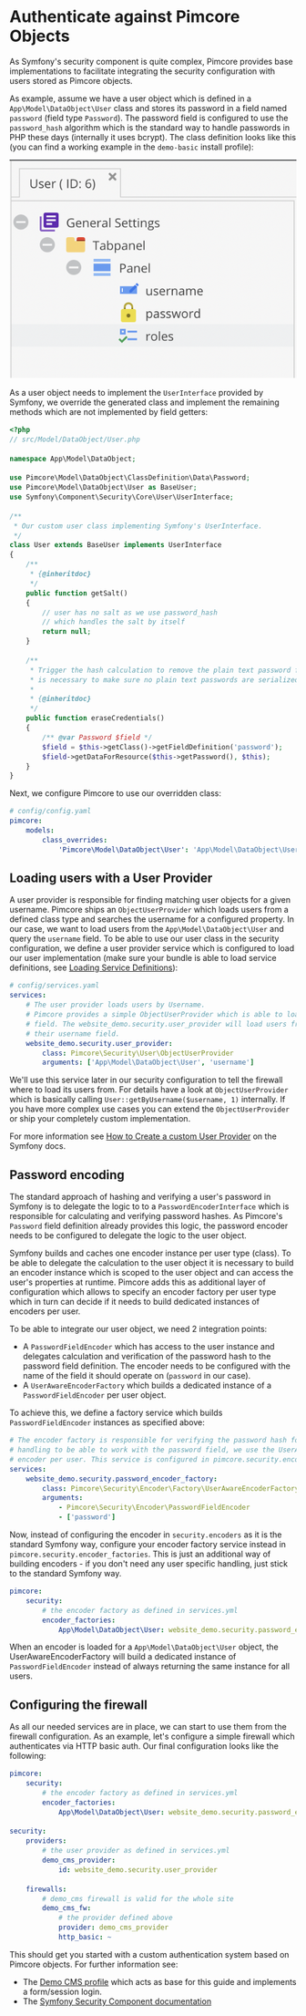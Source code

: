 # Authenticate against Pimcore Objects

As Symfony's security component is quite complex, Pimcore provides base implementations to facilitate integrating the security
configuration with users stored as Pimcore objects.

As example, assume we have a user object which is defined in a `App\Model\DataObject\User` class and stores its password
in a field named `password` (field type `Password`). The password field is configured to use the `password_hash` algorithm
which is the standard way to handle passwords in PHP these days (internally it uses bcrypt). The class definition looks
like this (you can find a working example in the `demo-basic` install profile):

![App\Model\DataObject\User](../../img/security_authentication_class_definition.png)

As a user object needs to implement the `UserInterface` provided by Symfony, we override the generated class and implement
the remaining methods which are not implemented by field getters:

```php
<?php
// src/Model/DataObject/User.php

namespace App\Model\DataObject;

use Pimcore\Model\DataObject\ClassDefinition\Data\Password;
use Pimcore\Model\DataObject\User as BaseUser;
use Symfony\Component\Security\Core\User\UserInterface;

/**
 * Our custom user class implementing Symfony's UserInterface.
 */
class User extends BaseUser implements UserInterface
{
    /**
     * {@inheritdoc}
     */
    public function getSalt()
    {
        // user has no salt as we use password_hash
        // which handles the salt by itself
        return null;
    }

    /**
     * Trigger the hash calculation to remove the plain text password from the instance. This
     * is necessary to make sure no plain text passwords are serialized.
     *
     * {@inheritdoc}
     */
    public function eraseCredentials()
    {
        /** @var Password $field */
        $field = $this->getClass()->getFieldDefinition('password');
        $field->getDataForResource($this->getPassword(), $this);
    }
}
```

Next, we configure Pimcore to use our overridden class:

```yaml
# config/config.yaml
pimcore:
    models:
        class_overrides:
            'Pimcore\Model\DataObject\User': 'App\Model\DataObject\User'
```


## Loading users with a User Provider

A user provider is responsible for finding matching user objects for a given username. Pimcore ships an `ObjectUserProvider`
which loads users from a defined class type and searches the username for a configured property. In our case, we want to
load users from the `App\Model\DataObject\User` and query the `username` field. To be able to use our user class in the
security configuration, we define a user provider service which is configured to load our user implementation (make sure
your bundle is able to load service definitions, see
[Loading Service Definitions](../../20_Extending_Pimcore/13_Bundle_Developers_Guide/01_Loading_Service_Definitions.md)):

```yaml
# config/services.yaml
services:
    # The user provider loads users by Username.
    # Pimcore provides a simple ObjectUserProvider which is able to load users from a specified class by a configured
    # field. The website_demo.security.user_provider will load users from the App\Model\DataObject\User by looking at
    # their username field.
    website_demo.security.user_provider:
        class: Pimcore\Security\User\ObjectUserProvider
        arguments: ['App\Model\DataObject\User', 'username']
```

We'll use this service later in our security configuration to tell the firewall where to load its users from. For details
have a look at `ObjectUserProvider` which is basically calling `User::getByUsername($username, 1)` internally. If you have
more complex use cases you can extend the `ObjectUserProvider` or ship your completely custom implementation.

For more information see [How to Create a custom User Provider](http://symfony.com/doc/5.2/security/custom_provider.html)
on the Symfony docs.


## Password encoding

The standard approach of hashing and verifying a user's password in Symfony is to delegate the logic to to a `PasswordEncoderInterface`
which is responsible for calculating and verifying password hashes. As Pimcore's `Password` field definition already provides
this logic, the password encoder needs to be configured to delegate the logic to the user object.

Symfony builds and caches one encoder instance per user type (class). To be able to delegate the calculation to the user
object it is necessary to build an encoder instance which is scoped to the user object and can access the user's properties
at runtime. Pimcore adds this as additional layer of configuration which allows to specify an encoder factory per user
type which in turn can decide if it needs to build dedicated instances of encoders per user.

To be able to integrate our user object, we need 2 integration points:

* A `PasswordFieldEncoder` which has access to the user instance and delegates calculation and verification of the password
  hash to the password field definition. The encoder needs to be configured with the name of the field it should operate 
  on (`password` in our case).
* A `UserAwareEncoderFactory` which builds a dedicated instance of a `PasswordFieldEncoder` per user object.

To achieve this, we define a factory service which builds `PasswordFieldEncoder` instances as specified above:

```yaml
# The encoder factory is responsible for verifying the password hash for a given user. As we need some special
# handling to be able to work with the password field, we use the UserAwareEncoderFactory to buiild a dedicated
# encoder per user. This service is configured in pimcore.security.encoder_factories to handle our user model.
services:
    website_demo.security.password_encoder_factory:
        class: Pimcore\Security\Encoder\Factory\UserAwareEncoderFactory
        arguments:
            - Pimcore\Security\Encoder\PasswordFieldEncoder
            - ['password']
```

Now, instead of configuring the encoder in `security.encoders` as it is the standard Symfony way, configure your encoder
factory service instead in `pimcore.security.encoder_factories`. This is just an additional way of building encoders - if 
you don't need any user specific handling, just stick to the standard Symfony way.

```yaml
pimcore:
    security:
        # the encoder factory as defined in services.yml
        encoder_factories:
            App\Model\DataObject\User: website_demo.security.password_encoder_factory
```

When an encoder is loaded for a `App\Model\DataObject\User` object, the UserAwareEncoderFactory will build a dedicated
instance of `PasswordFieldEncoder` instead of always returning the same instance for all users.


## Configuring the firewall

As all our needed services are in place, we can start to use them from the firewall configuration. As an example, let's 
configure a simple firewall which authenticates via HTTP basic auth. Our final configuration looks like the following:

```yaml
pimcore:
    security:
        # the encoder factory as defined in services.yml
        encoder_factories:
            App\Model\DataObject\User: website_demo.security.password_encoder_factory

security:
    providers:
        # the user provider as defined in services.yml
        demo_cms_provider:
            id: website_demo.security.user_provider

    firewalls:
        # demo_cms firewall is valid for the whole site
        demo_cms_fw:
            # the provider defined above
            provider: demo_cms_provider
            http_basic: ~
```

This should get you started with a custom authentication system based on Pimcore objects. For further information see:

* The [Demo CMS profile](https://github.com/pimcore/demo-basic) which acts as base for
  this guide and implements a form/session login.
* The [Symfony Security Component documentation](http://symfony.com/doc/5.2/security.html)
